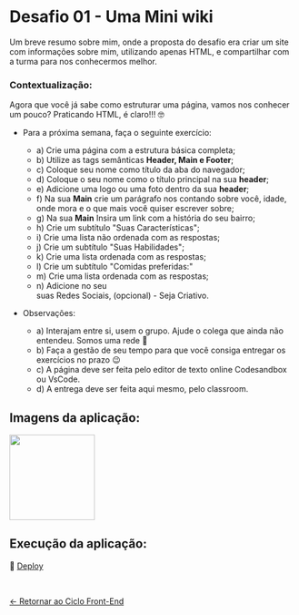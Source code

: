 # Desafio 01 - Uma Mini wiki 
 
Um breve resumo sobre mim, onde a proposta do desafio era criar um site com informações sobre mim, utilizando apenas HTML, e compartilhar com a turma para nos conhecermos melhor.

### Contextualização:

Agora que você já sabe como estruturar uma página, vamos nos conhecer um pouco? Praticando HTML, é claro!!! 🤓

- Para a próxima semana, faça o seguinte exercício:
  - a) Crie uma página com a estrutura básica completa;
  - b) Utilize as tags semânticas **Header, Main e Footer**;
  - c) Coloque seu nome como título da aba do navegador;
  - d) Coloque o seu nome como o título principal na sua **header**;
  - e) Adicione uma logo ou uma foto dentro da sua **header**;
  - f) Na sua **Main** crie um parágrafo nos contando sobre você, idade, onde mora e o que mais você quiser escrever sobre;
  - g) Na sua **Main** Insira um link com a história do seu bairro;
  - h) Crie um subtítulo "Suas Características";
  - i) Crie uma lista não ordenada com as respostas;
  - j) Crie um subtítulo "Suas Habilidades";
  - k) Crie uma lista ordenada com as respostas;
  - l) Crie um subtítulo "Comidas preferidas:"
  - m) Crie uma lista ordenada com as respostas;
  - n) Adicione no seu <footer></footer> suas Redes Sociais, (opcional) - Seja Criativo.
    
- Observações:
  - a) Interajam entre si, usem o grupo. Ajude o colega que ainda não entendeu. Somos uma rede 🧡
  - b) Faça a gestão de seu tempo para que você consiga entregar os exercícios no prazo 😉
  - c) A página deve ser feita pelo editor de texto online Codesandbox ou VsCode.
  - d) A entrega deve ser feita aqui mesmo, pelo classroom.

## Imagens da aplicação:

<div align="left">
 <img src="https://i.imgur.com/0gGw96Q.png" height="150" />
</div>

<!-- ## Projeto da aplicação:

📌 [Figma]() -->

## Execução da aplicação:

📌 [Deploy]()

 <br>
 
[<- Retornar ao Ciclo Front-End](https://github.com/GilvanPOliveira/VaiNaWeb/tree/main/CicloFrontEnd)
